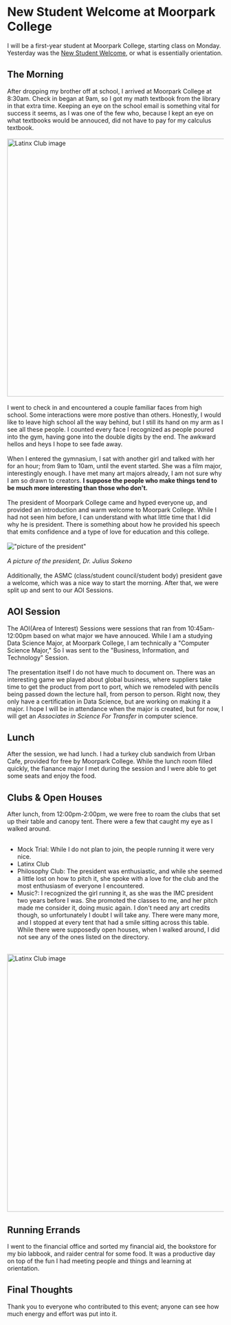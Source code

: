 # New Student Welcome at Moorpark College
I will be a first-year student at Moorpark College, starting class on Monday. Yesterday was the [New Student Welcome](https://www.moorparkcollege.edu/departments/student-services/outreach-office/new-student-welcome), or what is essentially orientation. 

## The Morning
After dropping my brother off at school, I arrived at Moorpark College at 8:30am. Check in began at 9am, so I got my math textbook from the library in that extra time. Keeping an eye on the school email is something vital for success it seems, as I was one of the few who, because I kept an eye on what textbooks would be annouced, did not have to pay for my calculus textbook. <br><br>
<img src="https://github.com/CaptainSapphire/PH-s-Blog/blob/main/assets/August%202025/IMG_1730.png?raw=true" width="600" alt="Latinx Club image"/>  <br><br>
I went to check in and encountered a couple familiar faces from high school. Some interactions were more postive than others. Honestly, I would like to leave high school all the way behind, but I still its hand on my arm as I see all these people. I counted every face I recognized as people poured into the gym, having gone into the double digits by the end. The awkward hellos and heys I hope to see fade away. <br><br>
When I entered the gymnasium, I sat with another girl and talked with her for an hour; from 9am to 10am, until the event started. She was a film major, interestingly enough. I have met many art majors already, I am not sure why I am so drawn to creators. **I suppose the people who make things tend to be much more interesting than those who don't.** <br><br>
The president of Moorpark College came and hyped everyone up, and provided an introduction and warm welcome to Moorpark College. While I had not seen him before, I can understand with what little time that I did why he is president. There is something about how he provided his speech that emits confidence and a type of love for education and this college. <br><br>
!["picture of the president"](https://moorparkreporter.com/wp-content/uploads/2021/04/BHM-Talk_10.jpg) <br><br>
*A picture of the president, Dr. Julius Sokeno* <br><br>
Additionally, the ASMC (class/student council/student body) president gave a welcome, which was a nice way to start the morning. After that, we were split up and sent to our AOI Sessions.

## AOI Session
The AOI(Area of Interest) Sessions were sessions that ran from 10:45am-12:00pm based on what major we have annouced. While I am a studying Data Science Major, at Moorpark College, I am technically a "Computer Science Major," So I was sent to the "Business, Information, and Technology" Session. <br><br>
The presentation itself I do not have much to document on. There was an interesting game we played about global business, where suppliers take time to get the product from port to port, which we remodeled with pencils being passed down the lecture hall, from person to person. Right now, they only have a certification in Data Science, but are working on making it a major. I hope I will be in attendance when the major is created, but for now, I will get an *Associates in Science For Transfer* in computer science. 

## Lunch
After the session, we had lunch. I had a turkey club sandwich from Urban Cafe, provided for free by Moorpark College. While the lunch room filled quickly, the fianance major I met during the session and I were able to get some seats and enjoy the food. 

## Clubs & Open Houses
After lunch, from 12:00pm-2:00pm, we were free to roam the clubs that set up their table and canopy tent. There were a few that caught my eye as I walked around. <br><br>
- Mock Trial: While I do not plan to join, the people running it were very nice. 
- Latinx Club
- Philosophy Club: The president was enthusiastic, and while she seemed a little lost on how to pitch it, she spoke with a love for the club and the most enthusiasm of everyone I encountered.
- Music?: I recognized the girl running it, as she was the IMC president two years before I was. She promoted the classes to me, and her pitch made me consider it, doing music again. I don't need any art credits though, so unfortunately I doubt I will take any.
There were many more, and I stopped at every tent that had a smile sitting across this table. While there were supposedly open houses, when I walked around, I did not see any of the ones listed on the directory. <br><br>
<img src="https://github.com/CaptainSapphire/PH-s-Blog/blob/main/assets/August%202025/IMG_1711.png?raw=true" width="600" alt="Latinx Club image"/> 



## Running Errands
I went to the financial office and sorted my financial aid, the bookstore for my bio labbook, and raider central for some food. It was a productive day on top of the fun I had meeting people and things and learning at orientation. 

## Final Thoughts
Thank you to everyone who contributed to this event; anyone can see how much energy and effort was put into it. 
